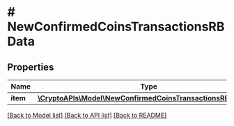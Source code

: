 # # NewConfirmedCoinsTransactionsRBData

## Properties

Name | Type | Description | Notes
------------ | ------------- | ------------- | -------------
**item** | [**\CryptoAPIs\Model\NewConfirmedCoinsTransactionsRBDataItem**](NewConfirmedCoinsTransactionsRBDataItem.md) |  |

[[Back to Model list]](../../README.md#models) [[Back to API list]](../../README.md#endpoints) [[Back to README]](../../README.md)
